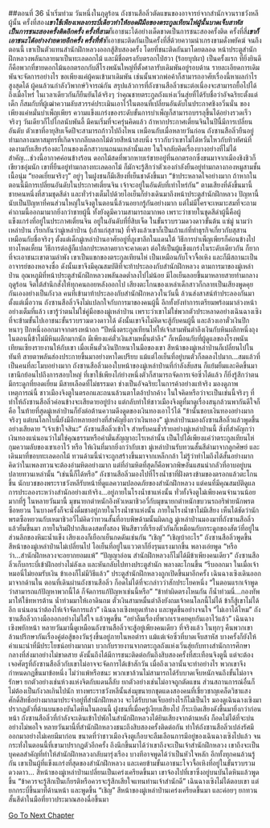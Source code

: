 ##ตอนที่ 36 น้ำเริ่มท่วม
วันหนึ่งในฤดูร้อน ถังซานสือลิ่วตัดแขนของอาจารย์จากสำนักจวนราชวังหลีผู้นั้น ครั้งที่สอง***เขาใช้เพียงเพลงกระบี่เดียวทำให้ยอดฝีมือของตระกูลเทียนไห่ผู้นั้นบาดเจ็บสาหัส เป็นการชนะสองครั้งติดอีกครั้ง ครั้งที่สาม***ก็เอาชนะได้อย่างเด็ดขาดเป็นการชนะสองครั้งติด ครั้งที่สี่***เขาก็เอาชนะได้อย่างง่ายดายอีกครั้ง ครั้งที่ห้า***ก็เอาชนะติดกันเป็นครั้งที่สี่ด้วยความน่าเกรงขามดั่งพยัคฆ์ จนถึงตอนนี้ เขาเป็นตัวแทนสำนักฝึกหลวงออกสู้สิบสองครั้ง โดยที่ชนะติดกันมาโดยตลอด
หน้าประตูสำนักฝึกหลวงพลันกลายมาเป็นทะเลดอกไม้ และมีชื่อตรงกับตรอกไป่ฮวา (ร้อยบุปผา) เป็นครั้งแรก ที่ยิ่งยินดีก็คือพวกที่ขายดอกไม้นอกตรอกกับสี่โรงพนันใหญ่ที่ตั้งศาลารับเดิมพันอยู่รอบด้าน รายละเอียดการเดิมพันจะจัดการอย่างไร ขอเพียงแค่ผู้คนเข้ามาเดิมพัน เช่นนั้นพวกพ่อค้าก็สามารถอาศัยเรื่องนี้หาผลกำไรสูงสุดได้
ผู้คนล้วนกำลังวิพากษ์วิจารณ์กัน สรุปแล้วการที่ถังซานสือลิ่วชนะต่อเนื่องจะสามารถยื้อไปได้ถึงเมื่อไหร่ ในเวลาเดียวกันก็ยืนยันได้จริงๆ ว่าคุณชายตระกูลถังแห่งเวิ่นสุ่ยที่ได้รับชื่อว่าอัจฉริยะตั้งแต่เด็ก ก็สมกับที่ผู้เฒ่าความลับสวรรค์ประเมินเอาไว้ในตอนที่เปลี่ยนอันดับในประกาศชิงอวิ๋นนั่น ของเพียงแค่หมั่นบำเพ็ญเพียร ความแข็งแกร่งของระดับขั้นการบำเพ็ญก็สามารถบรรลุขึ้นได้อย่างรวดเร็วจริงๆ วันเดียวก็ไปไกลนับพันลี้ มีคนเริ่มที่จะครุ่นคิดแล้ว ถ้าหากประกาศเตี่ยนจินในปีนี้มีการเปลี่ยนอันดับ ตัวเขาที่อายุสิบเจ็ดปีจะสามารถก้าวไปถึงไหน
เหมือนกับเมื่อหลายวันก่อน ถังซานสือลิ่วยืนอยู่ท่ามกลางมหาสมุทรที่เกิดจากกลีบดอกไม้ด้วยสีหน้าสงบนิ่ง ราวกับว่าเขาไม่ได้หวั่นไหวกับทิวทัศน์ที่งดงามกับเสียงร้องตะโกนของเด็กสาวบนถนนเหล่านั้นเลย ในใจกลับคิดเรื่องบางอย่างที่ไม่ได้สำคัญ...ช่วงนี้อากาศค่อนข้างร้อน ดอกไม้สดที่พวกหาบเร่ขายอยู่ที่นอกตรอกซึ่งขนมาจากเมืองชิงชิวก็เขียวชอุ่มนัก เขาที่ยืนอยู่ท่ามกลางทะเลดอกไม้ ก็มักจะรู้สึกว่าตัวเองกำลังยืนอยู่ท่ามกลางกองหมูสามชั้นเนื้อนุ่ม
“ยอดเยี่ยมจริงๆ” อยู่ๆ ในฝูงชนก็มีเสียงที่เย็นชาดังขึ้นมา “ข้าประหลาดใจอย่างมาก ถ้าหากในตอนนี้มีการเปลี่ยนอันดับในประกาศเตี่ยนจิน เจ้าจะอยู่ในอันดับที่เท่าไหร่กัน”
ตามเสียงที่ดังขึ้นมานี้ ชายคนหนึ่งที่สวมชุดสีดำ และทั่วร่างเต็มไปด้วยไอเย็นก็ย่างเดินมาถึงหน้าประตูสำนักฝึกหลวง
ปัญหานี้นับเป็นปัญหาที่คนส่วนใหญ่ในจิงตูในตอนนี้ล้วนอยากรู้กันอย่างมาก แต่ไม่มีใครจะเหมาะสมที่จะถามคำถามนี้ออกมามากยิ่งกว่าชายผู้นี้ ทั้งยังดูมีความสามารถมากพอ เพราะว่าชายในชุดสีดำผู้นี้คือผู้แข็งแกร่งที่อยู่ในประกาศเตี่ยนจิน อยู่ในอันดับที่ยี่สิบเจ็ด ในขั้นรวบรวมดวงดาวขั้นต้น แซ่มู่ นามว่าเหล่าป่าน เรียกกันว่ามู่เหล่าป่าน (เถ้าแก่สุสาน) ที่จริงแล้วเขาก็เป็นเถ้าแก่ที่ทำธุรกิจเกี่ยวกับสุสานเหมือนกับชื่อจริงๆ
ตั้งแต่เด็กมู่เหล่าป่านอาศัยอยู่ที่ภูเขาลึกในแดนใต้ วิธีการบำเพ็ญเพียรก็ค่อนข้างไปทางโหดเหี้ยม วิธีการต่อสู้ก็แปลกประหลาดยากจะคาดเดา ต่อให้เป็นผู้แข็งแกร่งในระดับเดียวกัน ก็ยากที่จะเอาชนะเขาตามลำพัง เขาเป็นแขกของตระกูลเทียนไห่ เป็นเหมือนกับโจวจื้อเหิง และก็มีสถานะเป็นอาจารย์ของหอจงซื่อ ดังนั้นเขาจึงมีคุณสมบัติที่จะท้าประลองกับสำนักฝึกหลวง
ตามการมาของมู่เหล่าป่าน อุณหภูมิที่หน้าประตูสำนักฝึกหลวงพลันลดต่ำลงไปไม่น้อย มีไอเย็นลอยขึ้นมาหลายสายท่ามกลางฤดูร้อน
จิตใต้สำนึกสั่งให้ทุกคนถอยหลังออกไป เสียงตะโกนของเหล่าเด็กสาวก็กลายเป็นเสียงพูดคุยกันเองอย่างเป็นกังวล
คนที่เข้ามาท้าประลองกับสำนักฝึกหลวงในวันนี้ ล้วนส่งสาสน์ท้าประลองกันมาตั้งแต่เมื่อวาน ถังซานสือลิ่วจึงไม่แปลกใจกับการมาของคนผู้นี้ อีกทั้งยังทำการเตรียมพร้อมมาล่วงหน้าอย่างเต็มที่แล้ว เขารู้ว่าตนไม่ใช่คู่มือของมู่เหล่าป่าน เพราะว่าเขาไม่ใช่พวกตัวประหลาดอย่างเฉินฉางเซิงที่จะข้ามขั้นไปเอาชนะขั้นรวบรวมดวงดาวได้
ดังนั้นเขาจึงไม่คิดจะสู้กับคนผู้นี้ และล้วงเอาตั๋วเงินปึกหนาๆ ปึกหนึ่งออกมาจากตรงหน้าอก
“ปีหนึ่งตระกูลเทียนไห่ให้เจ้าสามพันตำลึงเงินกับหินผลึกหนึ่งถุง ในตอนนี้ข้าไม่มีหินผลึกมากนัก มีเพียงแค่ตั๋วเงินสามหมื่นตำลึง”
ก็เหมือนกับที่ผู้ดูแลของโรงพนันเทียนเซียงรายงานให้กับเขา เมื่อเห็นตั๋วเงินปึกหนาในมือของเขา สีหน้าของมู่เหล่าป่านก็เปลี่ยนไปในทันที สายตาพลันส่องประกายขึ้นมาอย่างหาใดเปรียบ แม้แต่ไอเย็นที่อยู่บนตัวก็ลดลงไปมาก...สมแล้วที่เป็นคนที่ละโมบอย่างมาก ถังซานสือลิ่วมองใบหน้าของมู่เหล่าป่านที่กำลังสับสน ก็แย้มยิ้มและคิดขึ้นมา
เขานึกย้อนไปถึงการสอบใหญ่ ที่เขาใช้เพียงไก่ย่างหนึ่งตัวก็สามารถจัดการเจ๋อซิ่วได้แล้ว ก็ยิ่งรู้สึกว่าตนมีกระดูกที่ยอดเยี่ยม มีสายเลือดที่ไม่ธรรมดา ช่างเป็นอัจฉริยะในการค้าอย่างแท้จริง
มองดูภาพเหตุการณ์นี้ ชาวเมืองจิงตูในตรอกและถนนล้วนตาโตอ้าปากค้าง ในใจคิดหรือว่าจะเป็นเช่นนี้จริงๆ
ที่ทำให้ถังซานสือลิ่วค่อนข้างจะเสียดายอยู่บ้าง แต่กลับทำให้ชาวเมืองจิงตูที่มาดูเรื่องสนุกล้วนพากันดีใจก็คือ ในท้ายที่สุดมู่เหล่าป่านก็ยังต่อต้านความดึงดูดของเงินทองเอาไว้ได้
“ข้านั้นชอบเงินทองอย่างมากจริงๆ แต่บนโลกใบนี้ยังมีอีกหลายอย่างที่สำคัญยิ่งกว่าเงินทอง” มู่เหล่าป่านมองถังซานสือลิ่วแล้วพูดขึ้นอย่างเสียดาย “เจ้าเข้าใจสินะ”
ถังซานสือลิ่วเข้าใจ สำหรับคนชั่วร้ายอย่างมู่เหล่าป่านนี้ สิ่งที่สำคัญกว่าเงินทองแน่นอนว่าไม่ใช่คุณธรรมหรือคำมั่นสัญญาอะไรเหล่านั้น เป็นไปได้เพียงแค่ว่าตระกูลเทียนไห่กุมความลับของเขาเอาไว้ หรือ ให้เงินที่มากยิ่งกว่ากับเขา
มู่เหล่าป่านรับทวนสั้นสีดำมาจากลูกศิษย์ และเดินมาที่ขอบทะเลดอกไม้
ทวนด้ามนี้น่าจะถูกสร้างขึ้นมาจากเหล็กกล้า ไม่รู้ว่าทำไมถึงได้สั้นอย่างมาก คิดว่าในเพลงทวนจะต้องอำมหิตอย่างมาก แต่ที่อำมหิตที่สุดก็คือพวกพิษอันแสนน่ากลัวที่อาบอยู่บนปลายทวนเหล่านั้น
“เช่นนี้ก็ได้หรือ” ถังซานสือลิ่วมองไปที่โรงน้ำชาที่ฝั่งตรงข้ามของตรอกแล้วตะโกนขึ้น
นักบวชของพระราชวังหลีรับหน้าที่ดูแลความปลอดภัยของสำนักฝึกหลวง แต่คนที่มีคุณสมบัติดูแลการประลองระหว่างสำนักอย่างแท้จริง...อยู่ภายในโรงน้ำชาแห่งนั้น
ทั่วทั้งจิงตูไม่เพียงคนจำนวนน้อยมากที่รู้ ในหลายวันมานี้ มุขนายกตำหนักอิงหัวเหมาชิวอวี่กับมุขนายกตำหนักขบวนรถอริพ่ายนักพรตซือหยวน ในบางครั้งก็จะนั่งดื่มชาอยู่ภายในโรงน้ำชาแห่งนั้น
ภายในโรงน้ำชาไม่มีเสียง เห็นได้ชัดว่านักพรตซือหยวนกับเหมาชิวอวี่ไม่คิดว่าทวนสั้นที่อาบพิษด้ามนั้นผิดกฎ
มู่เหล่าป่านมองมาที่ถังซานสือลิ่วแล้วยิ้มขึ้นมา ภายในริมฝีปากสีแดงสดทั้งสอง ฟันสีขาวที่เรียงตัวกันก็เหมือนกับกระดูกของสัตว์ที่อยู่ในส่วนลึกของหิมะน้ำแข็ง เสียงเองก็เยือกเย็นกดดันเช่นกัน “เชิญ”
“เชิญบ้าอะไร” ถังซานสือลิ่วพูดขึ้น
สีหน้าของมู่เหล่าป่านไม่เปลี่ยนไป ไอเย็นที่อยู่ในแววตาก็ยิ่งรุนแรงมากขึ้น พลางเอ่ยพูด “หรือว่า...สำนักฝึกหลวงจะอยากยอมแพ้”
“ปัญญาอ่อน สำนักฝึกหลวงก็ไม่ได้มีข้าเพียงคนเดียว”
ถังซานสือลิ่วเก็บกระบี่เข้าฝักอย่างไม่ลังเล และหันกลับไปทางประตูสำนัก พลางตะโกนขึ้น “รีบออกมา ในเมื่อเจ้าหมอนี่ไม่ยอมรับเงิน ข้าเองก็ไม่มีวิธีแล้ว”
ประตูสำนักฝึกหลวงถูกเปิดขึ้นมาอีกครั้ง เฉินฉางเซิงเดินออกมาจากด้านใน ตอนที่เดินผ่านถังซานสือลิ่ว ก็อดไม่ได้ที่จะกล่าวว่าสักประโยคหนึ่ง
“ในตอนแรกเจ้าพูดว่าสามารถแก้ปัญหาพวกนี้ได้ ก็จัดการแก้ปัญหาเช่นนี้หรือ”
“ข้าทำผิดตรงไหนกัน ก็น้ำท่วมนี่...กองทัพมาให้ใช้ทหารต้าน น้ำท่วมมาให้เอาดินถม ตั๋วเงินสามหมื่นตำลึงยังถมเจ้าคนโลภนี้ไม่ได้ ข้าก็สู้เขาไม่ได้อีก แน่นอนว่าต้องให้เจ้าจัดการแล้ว”
เฉินฉางเซิงหยุดเท้าลง และพูดขึ้นอย่างจนใจ “ไม่เอาได้ไหม”
ถังซานสือลิ่วกางมือออกอย่างไม่ใส่ใจ แล้วพูดขึ้น “อย่าลืมเรื่องที่พวกเราเคยคุยกันเอาไว้แล้ว”
เฉินฉางเซิงพยักหน้า
หลายวันมานี้ดูเหมือนถังซานสือลิ่วจะสู้อยู่เพียงคนเดียว ที่จริงแล้ว ในทุกๆ คืนพวกเขาล้วนปรึกษากันเรื่องคู่ต่อสู้ของวันรุ่งขึ้นอยู่ภายในหอตำรา แม้แต่เจ๋อซิ่วที่บาดเจ็บสาหัส บางครั้งก็ยังให้คำแนะนำที่มีประโยชน์อย่างมากมา บวกกับรายงานจากตระกูลถังแห่งเวิ่นสุ่ยกับทางสำนักการศึกษากลางที่ส่งมาอย่างไม่ขาดสาย ดังนั้นถึงได้มีการชนะติดต่อกันถึงสิบสองครั้งที่สะเทือนจิงตูนี้
แต่จะต้องเจอศัตรูที่ถังซานสือลิ่วกับเขาไม่อาจจะจัดการได้เข้าสักวัน เมื่อถึงเวลานั้นจะทำอย่างไร
พวกเขาจึงกำหนดกฎขึ้นมาข้อหนึ่ง ไม่ว่าแพ้หรือชนะ พวกเขาล้วนไม่สามารถได้รับบาดเจ็บหนักจนถึงขั้นไม่อาจรักษา ยกตัวอย่างเช่นห้วงแห่งจิตกับแดนลี้ลับ ยกตัวอย่างเช่นไม่อาจถูกตัดแขน
ส่วนสถานการณ์อื่นก็ไม่ต้องเป็นกังวลเกินไปนัก ทางพระราชวังหลีนั้นส่งมุขนายกชุดแดงสองคนที่เชี่ยวชาญเคล็ดวิชาแสงศักดิ์สิทธิ์อย่างมากมาประจำอยู่ที่สำนักฝึกหลวง จะได้รับบาดเจ็บอย่างไรก็ไม่เป็นไร
มองดูเฉินฉางเซิงมาปรากฏตัวที่ด้านบนของบันไดหินในตอนนี้ ฝูงชนที่เมื่อครู่เงียบเสียงไป ก็ระเบิดเสียงดังขึ้นมายิ่งกว่าก่อนหน้า
ถังซานสือลิ่วที่กำลังจะเดินเข้าไปพักในสำนักฝึกหลวงได้ยินเสียงจากด้านหลัง ก็อดไม่ได้ที่จะบ่นอย่างไม่พอใจ
หลายวันมานี้ที่สำนักฝึกหลวงชนะถึงสิบสองครั้งติดต่อกัน ทำให้ถังซานสือลิ่วเปล่งรัศมีออกมาอย่างไม่เคยมีมาก่อน ขนาดที่ว่าชาวเมืองจิงตูเกือบจะลืมเลือนการมีอยู่ของเฉินฉางเซิงไปแล้ว จนกระทั่งในตอนนี้ที่เขามาปรากฏตัวอีกครั้ง ถึงนึกขึ้นมาได้ว่าเขาถึงจะเป็นเจ้าสำนักฝึกหลวง เขาถึงจะเป็นบุคคลสำคัญที่ทำให้สำนักฝึกหลวงกลับมารุ่งเรือง บางทีอาจพูดได้ว่าเป็นหัวใจหลัก อีกทั้งทุกคนล้วนรู้กัน เขาเป็นผู้ที่แข็งแกร่งที่สุดของสำนักฝึกหลวง และเคยข้ามขั้นเอาชนะโจวจื้อเหิงที่อยู่ในขั้นรวบรวมดวงดาว...
สีหน้าของมู่เหล่าป่านเปลี่ยนเป็นเคร่งเครียดขึ้นมา เขาจ้องไปที่เขาซึ่งอยู่บนบันไดหินแล้วพูดขึ้น “ข้าควรจะรู้สึกเป็นเกียรติหรือควรจะรู้สึกเสียใจแทนท่านเจ้าสำนักดี”
เฉินฉางเซิงไม่ได้ตอบเขา แต่ยกกระบี่ขึ้นมาที่ด้านหน้า และพูดขึ้น “เชิญ”
สีหน้าของมู่เหล่าป่านเคร่งเครียดขึ้นมา และค่อยๆ ยกทวนสั้นสีดำในมือที่ยาวประมาณสองฉื่อขึ้นมา


[Go To Next Chapter]( ./468.md)